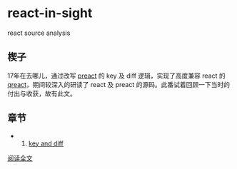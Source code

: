# react-in-sight
react source analysis

## 楔子

17年在去哪儿，通过改写 [preact](https://github.com/developit/preact) 的 key 及 diff 逻辑，实现了高度兼容 react 的 [qreact](https://github.com/gogoyqj/qreact)，期间较深入的研读了 react 及 preact 的源码。此番试着回顾一下当时的付出与收获，故有此文。

## 章节

- 01. [key and diff](https://gogoyqj.github.io/react-in-sight/#/react-in-sight/01-key-and-diff-index)

[阅读全文](https://gogoyqj.github.io/react-in-sight/#/react-in-sight/readme)
